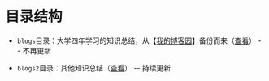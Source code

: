 # 目录结构

- `blogs`目录：大学四年学习的知识总结，从【[我的博客园](https://www.cnblogs.com/ryzz)】备份而来（[查看](./blogs/index.md)） -- 不再更新

- `blogs2`目录：其他知识总结（[查看](./blogs2/index.md)） -- 持续更新
